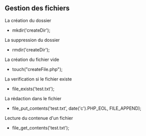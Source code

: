 ## Gestion des fichiers

La création du dossier
- mkdir('createDir');

La suppression du dossier
- rmdir('createDir');


La création du fichier vide
- touch("createFile.php");


La verification si le fichier existe
- file_exists('test.txt');


La rédaction dans le fichier 
- file_put_contents('test.txt', date('c').PHP_EOL, FILE_APPEND);

Lecture du contenue d'un fichier
- file_get_contents('test.txt');


